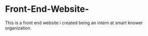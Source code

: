 # Front-End-Website-
This is a front end website i created being an intern at smart knower organization.
